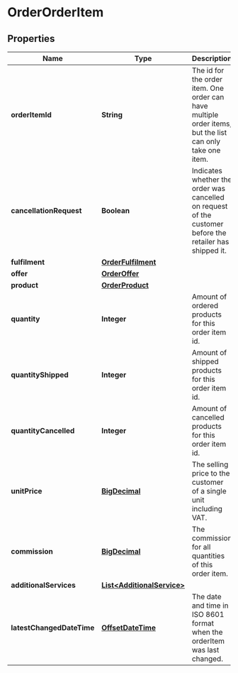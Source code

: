 # OrderOrderItem

## Properties

 Name                      | Type                                                      | Description                                                                                              | Notes      
---------------------------|-----------------------------------------------------------|----------------------------------------------------------------------------------------------------------|------------
 **orderItemId**           | **String**                                                | The id for the order item. One order can have multiple order items, but the list can only take one item. | [optional] 
 **cancellationRequest**   | **Boolean**                                               | Indicates whether the order was cancelled on request of the customer before the retailer has shipped it. | [optional] 
 **fulfilment**            | [**OrderFulfilment**](OrderFulfilment.md)                 |                                                                                                          | [optional] 
 **offer**                 | [**OrderOffer**](OrderOffer.md)                           |                                                                                                          | [optional] 
 **product**               | [**OrderProduct**](OrderProduct.md)                       |                                                                                                          | [optional] 
 **quantity**              | **Integer**                                               | Amount of ordered products for this order item id.                                                       | [optional] 
 **quantityShipped**       | **Integer**                                               | Amount of shipped products for this order item id.                                                       | [optional] 
 **quantityCancelled**     | **Integer**                                               | Amount of cancelled products for this order item id.                                                     | [optional] 
 **unitPrice**             | [**BigDecimal**](BigDecimal.md)                           | The selling price to the customer of a single unit including VAT.                                        | [optional] 
 **commission**            | [**BigDecimal**](BigDecimal.md)                           | The commission for all quantities of this order item.                                                    | [optional] 
 **additionalServices**    | [**List&lt;AdditionalService&gt;**](AdditionalService.md) |                                                                                                          | [optional] 
 **latestChangedDateTime** | [**OffsetDateTime**](OffsetDateTime.md)                   | The date and time in ISO 8601 format when the orderItem was last changed.                                | 



